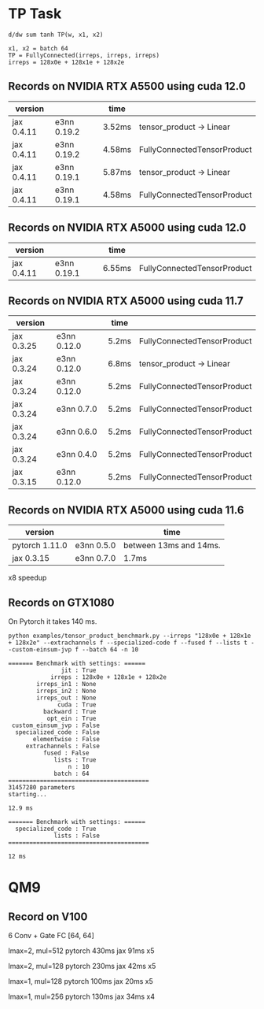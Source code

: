# TP Task

```
d/dw sum tanh TP(w, x1, x2)

x1, x2 = batch 64
TP = FullyConnected(irreps, irreps, irreps)
irreps = 128x0e + 128x1e + 128x2e
```

## Records on NVIDIA RTX A5500 using cuda 12.0

|version        |             | time                   |                             |
|---------------|-------------|------------------------|-----------------------------|
|jax 0.4.11     | e3nn 0.19.2 | 3.52ms                 | tensor_product -> Linear    |
|jax 0.4.11     | e3nn 0.19.2 | 4.58ms                 | FullyConnectedTensorProduct |
|jax 0.4.11     | e3nn 0.19.1 | 5.87ms                 | tensor_product -> Linear    |
|jax 0.4.11     | e3nn 0.19.1 | 4.58ms                 | FullyConnectedTensorProduct |

## Records on NVIDIA RTX A5000 using cuda 12.0

|version        |             | time                   |                             |
|---------------|-------------|------------------------|-----------------------------|
|jax 0.4.11     | e3nn 0.19.1 | 6.55ms                 | FullyConnectedTensorProduct |

## Records on NVIDIA RTX A5000 using cuda 11.7

|version        |             | time                   |                             |
|---------------|-------------|------------------------|-----------------------------|
|jax 0.3.25     | e3nn 0.12.0 | 5.2ms                  | FullyConnectedTensorProduct |
|jax 0.3.24     | e3nn 0.12.0 | 6.8ms                  | tensor_product -> Linear    |
|jax 0.3.24     | e3nn 0.12.0 | 5.2ms                  | FullyConnectedTensorProduct |
|jax 0.3.24     | e3nn 0.7.0  | 5.2ms                  | FullyConnectedTensorProduct |
|jax 0.3.24     | e3nn 0.6.0  | 5.2ms                  | FullyConnectedTensorProduct |
|jax 0.3.24     | e3nn 0.4.0  | 5.2ms                  | FullyConnectedTensorProduct |
|jax 0.3.15     | e3nn 0.12.0 | 5.2ms                  | FullyConnectedTensorProduct |

## Records on NVIDIA RTX A5000 using cuda 11.6

|version        |            | time                   |
|---------------|------------|------------------------|
|pytorch 1.11.0 | e3nn 0.5.0 | between 13ms and 14ms. |
|jax 0.3.15     | e3nn 0.7.0 | 1.7ms                  | (probably not correct)

x8 speedup

## Records on GTX1080
On Pytorch it takes 140 ms.

```
python examples/tensor_product_benchmark.py --irreps "128x0e + 128x1e + 128x2e" --extrachannels f --specialized-code f --fused f --lists t --custom-einsum-jvp f --batch 64 -n 10

======= Benchmark with settings: ======
               jit : True
            irreps : 128x0e + 128x1e + 128x2e
        irreps_in1 : None
        irreps_in2 : None
        irreps_out : None
              cuda : True
          backward : True
           opt_ein : True
 custom_einsum_jvp : False
  specialized_code : False
       elementwise : False
     extrachannels : False
          fused : False
             lists : True
                 n : 10
             batch : 64
========================================
31457280 parameters
starting...

12.9 ms
```

```
======= Benchmark with settings: ======
  specialized_code : True
             lists : False
========================================

12 ms
```

# QM9

## Record on V100
6 Conv + Gate
FC [64, 64]

lmax=2, mul=512
pytorch  430ms
jax      91ms
         x5

lmax=2, mul=128
pytorch  230ms
jax      42ms
         x5

lmax=1, mul=128
pytorch  100ms
jax      20ms
         x5

lmax=1, mul=256
pytorch  130ms
jax      34ms
         x4
